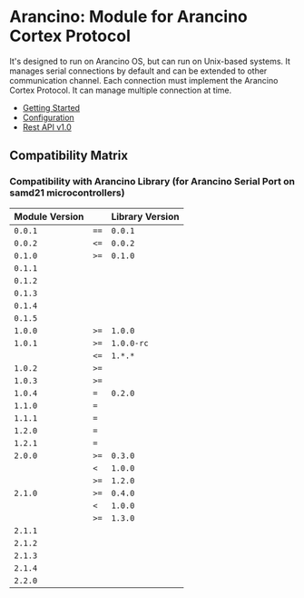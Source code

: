 # Arancino: Module for Arancino Cortex Protocol

It's designed to run on Arancino OS, but can run on Unix-based systems. It manages serial connections by default and can be extended to other communication channel. Each connection must
implement the Arancino Cortex Protocol. It can manage multiple connection at time.

- [Getting Started](docs/GETTINGSTARTED.md)
- [Configuration](docs:/CONFIGURATION.md)
- [Rest API v1.0](docs/APIv1.0.md)



## Compatibility Matrix

### Compatibility with Arancino Library (for Arancino Serial Port on samd21 microcontrollers)

|Module Version 	|		|Library Version	|
|---				|---	  |---				|
| `0.0.1`			| `==`	| `0.0.1`			|
| `0.0.2`			| `<=`	| `0.0.2`			|
| `0.1.0`			| `>=`	| `0.1.0`			|
| `0.1.1`			|		|					|
| `0.1.2`			|		|					|
| `0.1.3`			|		|					|
| `0.1.4`			|		|					|
| `0.1.5`			|		|					|
| `1.0.0`			| `>=`	| `1.0.0`			|
| `1.0.1`			| `>=`	| `1.0.0-rc`		|
| 					| `<=`	| `1.*.*`			|
| `1.0.2`			| `>=`	|					|
| `1.0.3`			| `>=`	|					|
| `1.0.4`			| `=`	| `0.2.0`			|
| `1.1.0`			| `=`	|					|
| `1.1.1`			| `=`	|					|
| `1.2.0`			| `=`	|					|
| `1.2.1`			| `=`	|					|
| `2.0.0`			| `>=`	| `0.3.0`			|
| 					| `<`	| `1.0.0`			|
|					| `>=`	| `1.2.0`			|
| `2.1.0`			| `>=`	| `0.4.0`			|
| 					| `<`	| `1.0.0`			|
|					| `>=`	| `1.3.0`			|
| `2.1.1`			| 		| 					|
| `2.1.2`			| 		| 					|
| `2.1.3`			| 		| 					|
| `2.1.4`			| 		| 					|
| `2.2.0`			| 		| 					|




